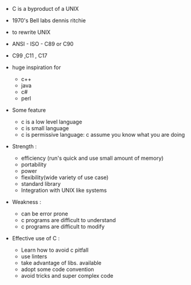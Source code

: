 - C is a byproduct of a UNIX

- 1970's Bell labs dennis ritchie

- to rewrite UNIX

- ANSI - ISO - C89 or C90

- C99 ,C11 , C17

- huge inspiration for

  - c++
  - java
  - c#
  - perl

- Some feature

  - c is a low level language
  - c is small language
  - c is permissive language: c assume you know what you are doing

- Strength :

  - efficiency (run's quick and use small amount of memory)
  - portability
  - power
  - flexibility(wide variety of use case)
  - standard library
  - Integration with UNIX like systems

- Weakness :

  - can be error prone
  - c programs are difficult to understand
  - c programs are difficult to modify

- Effective use of C :
  - Learn how to avoid c pitfall
  - use linters
  - take advantage of libs. available
  - adopt some code convention
  - avoid tricks and super complex code
